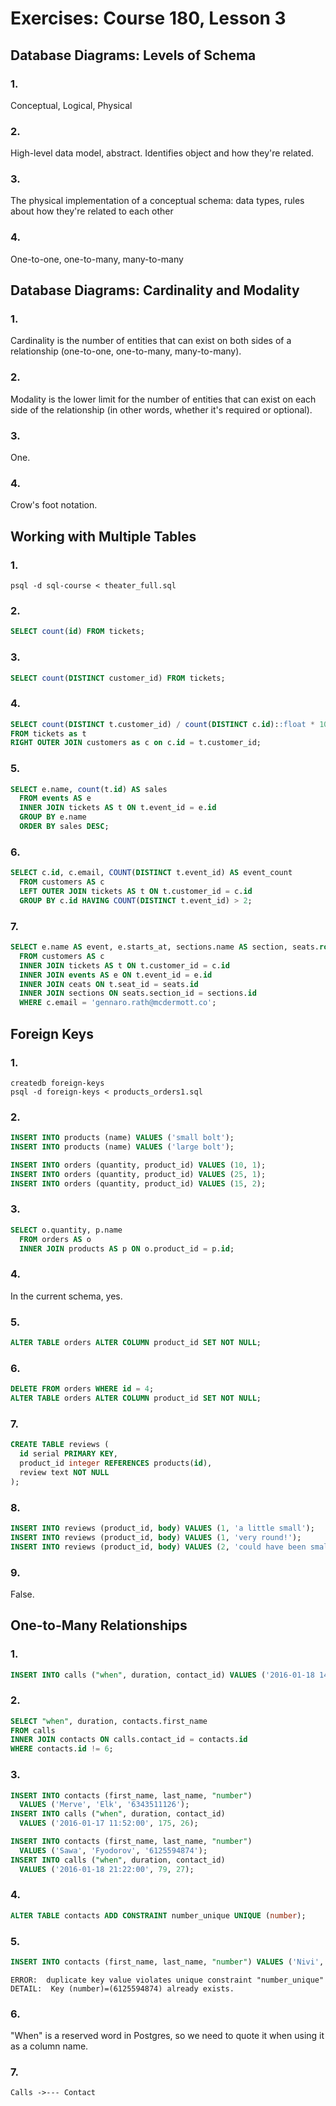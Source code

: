# Exercises: Course 180, Lesson 3

## Database Diagrams: Levels of Schema

### 1.

Conceptual, Logical, Physical

### 2.

High-level data model, abstract. Identifies object and how they're related.

### 3.

The physical implementation of a conceptual schema: data types, rules about how they're related to each other

### 4.

One-to-one, one-to-many, many-to-many

## Database Diagrams: Cardinality and Modality

### 1.

Cardinality is the number of entities that can exist on both sides of a relationship (one-to-one, one-to-many, many-to-many).

### 2.

Modality is the lower limit for the number of entities that can exist on each side of the relationship (in other words, whether it's required or optional).

### 3.

One.

### 4.

Crow's foot notation.

## Working with Multiple Tables

### 1.

```
psql -d sql-course < theater_full.sql
```

### 2.

```sql
SELECT count(id) FROM tickets;
```

### 3.

```sql
SELECT count(DISTINCT customer_id) FROM tickets;
```

### 4.

```sql
SELECT count(DISTINCT t.customer_id) / count(DISTINCT c.id)::float * 100 AS percent
FROM tickets as t
RIGHT OUTER JOIN customers as c on c.id = t.customer_id;
```

### 5.

```sql
SELECT e.name, count(t.id) AS sales
  FROM events AS e
  INNER JOIN tickets AS t ON t.event_id = e.id
  GROUP BY e.name
  ORDER BY sales DESC;
```

### 6.

```sql
SELECT c.id, c.email, COUNT(DISTINCT t.event_id) AS event_count
  FROM customers AS c
  LEFT OUTER JOIN tickets AS t ON t.customer_id = c.id
  GROUP BY c.id HAVING COUNT(DISTINCT t.event_id) > 2;
```

### 7.

```sql
SELECT e.name AS event, e.starts_at, sections.name AS section, seats.row, seats.number AS seat
  FROM customers AS c
  INNER JOIN tickets AS t ON t.customer_id = c.id
  INNER JOIN events AS e ON t.event_id = e.id
  INNER JOIN ceats ON t.seat_id = seats.id
  INNER JOIN sections ON seats.section_id = sections.id
  WHERE c.email = 'gennaro.rath@mcdermott.co';
```

## Foreign Keys

### 1.

```
createdb foreign-keys
psql -d foreign-keys < products_orders1.sql
```

### 2.

```sql
INSERT INTO products (name) VALUES ('small bolt');
INSERT INTO products (name) VALUES ('large bolt');

INSERT INTO orders (quantity, product_id) VALUES (10, 1);
INSERT INTO orders (quantity, product_id) VALUES (25, 1);
INSERT INTO orders (quantity, product_id) VALUES (15, 2);
```

### 3.

```sql
SELECT o.quantity, p.name
  FROM orders AS o
  INNER JOIN products AS p ON o.product_id = p.id;
```

### 4.

In the current schema, yes.

### 5.

```sql
ALTER TABLE orders ALTER COLUMN product_id SET NOT NULL;
```

### 6.

```sql
DELETE FROM orders WHERE id = 4;
ALTER TABLE orders ALTER COLUMN product_id SET NOT NULL;
```

### 7.

```sql
CREATE TABLE reviews (
  id serial PRIMARY KEY,
  product_id integer REFERENCES products(id),
  review text NOT NULL
);
```

### 8.

```sql
INSERT INTO reviews (product_id, body) VALUES (1, 'a little small');
INSERT INTO reviews (product_id, body) VALUES (1, 'very round!');
INSERT INTO reviews (product_id, body) VALUES (2, 'could have been smaller');
```

### 9.

False.

## One-to-Many Relationships

### 1.

```sql
INSERT INTO calls ("when", duration, contact_id) VALUES ('2016-01-18 14:47:00', 632, 6);
```

### 2.

```sql
SELECT "when", duration, contacts.first_name
FROM calls
INNER JOIN contacts ON calls.contact_id = contacts.id
WHERE contacts.id != 6;
```

### 3.

```sql
INSERT INTO contacts (first_name, last_name, "number")
  VALUES ('Merve', 'Elk', '6343511126');
INSERT INTO calls ("when", duration, contact_id)
  VALUES ('2016-01-17 11:52:00', 175, 26);

INSERT INTO contacts (first_name, last_name, "number")
  VALUES ('Sawa', 'Fyodorov', '6125594874');
INSERT INTO calls ("when", duration, contact_id)
  VALUES ('2016-01-18 21:22:00', 79, 27);
```

### 4.

```sql
ALTER TABLE contacts ADD CONSTRAINT number_unique UNIQUE (number);
```

### 5.

```sql
INSERT INTO contacts (first_name, last_name, "number") VALUES ('Nivi', 'Petrussen', '6125594874');
```

```
ERROR:  duplicate key value violates unique constraint "number_unique"
DETAIL:  Key (number)=(6125594874) already exists.
```

### 6.

"When" is a reserved word in Postgres, so we need to quote it when using it as a column name.

### 7.

```
Calls ->--- Contact
```
